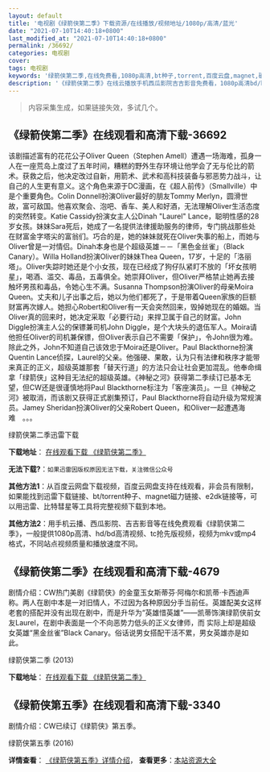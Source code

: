 ```yaml
---
layout: default
title: '电视剧《绿箭侠第二季》下载资源/在线播放/视频地址/1080p/高清/蓝光'
date: "2021-07-10T14:40:18+0800"
last_modified_at: "2021-07-10T14:40:18+0800"
permalink: /36692/
categories: 电视剧
cover:
tags: 电视剧
keywords: '绿箭侠第二季,在线免费看,1080p高清,bt种子,torrent,百度云盘,magnet,磁力链,迅雷下载资源'
description: '《绿箭侠第二季》在线云播放手机西瓜影院吉吉影音免费看，1080p高清bd/hd未删减完整版和tc抢先枪版，mkv/mp4格式，附带bt/torrent种子、magnet/磁力链、百度云盘、网盘资源迅雷下载链接'
---
```


>内容采集生成，如果链接失效，多试几个。


## 《绿箭侠第二季》在线观看和高清下载-36692

该剧描述富有的花花公子Oliver Queen（Stephen Amell）遭遇一场海难，孤身一人在一座荒岛上度过了五年时间，糟糕的野外生存环境让他学会了无与伦比的箭术。获救之后，他决定改过自新，用箭术、武术和高科技装备与邪恶势力战斗，让自己的人生更有意义。这个角色来源于DC漫画，在《超人前传》（Smallville）中是个重要角色。Colin Donnell扮演Oliver最好的朋友Tommy Merlyn，圆滑世故，富可敌国。他喜欢聚会、泡吧、香车、美人和好酒，无法理解Oliver生活态度的突然转变。Katie Cassidy扮演女主人公Dinah "Laurel" Lance，聪明性感的28岁女孩。妹妹Sara死后，她成了一名提供法律援助服务的律师，专门挑战那些处在财富金字塔尖的富翁们。巧合的是，她的妹妹就死在Oliver失事的船上，而她与Oliver曾是一对情侣。Dinah本身也是个超级英雄－－「黑色金丝雀」（Black Canary）。Willa Holland扮演Oliver的妹妹Thea Queen，17岁，十足的「洛丽塔」。Oliver失踪时她还是个小女孩，现在已经成了狗仔队紧盯不放的「坏女孩明星」，喝酒、滥交、毒品，五毒俱全。她崇拜Oliver，但Oliver严格禁止她再去接触坏男孩和毒品，令她心生不满。Susanna Thompson扮演Oliver的母亲Moira Queen。丈夫和儿子出事之后，她以为他们都死了，于是带着Queen家族的巨额财富再次嫁人。她担心Robert和Oliver有一天会突然回来，毁掉她现在的婚姻。当Oliver真的回来时，她决定采取「必要行动」来捍卫属于自己的财富。John Diggle扮演主人公的保镖兼司机John Diggle，是个大块头的退伍军人。Moira请他担任Oliver的司机兼保镖，但Oliver表示自己不需要「保护」，令John很为难。除此之外，John不知道自己该效忠于Moira还是Oliver。Paul Blackthorne扮演Quentin Lance侦探，Laurel的父亲。他强硬、果敢，认为只有法律和秩序才能带来真正的正义，超级英雄那套「替天行道」的方法只会让社会更加混乱。他奉命缉拿「绿箭侠」这种目无法纪的超级英雄。《神秘之河》获得第二季续订已基本无望，但CW还是很谨慎地将Paul Blackthorne标注为「客座演员」。一旦《神秘之河》被取消，而该剧又获得正式剧集预订，Paul Blackthorne将自动升级为常规演员。Jamey Sheridan扮演Oliver的父亲Robert Queen，和Oliver一起遭遇海难　。。。


绿箭侠第二季迅雷下载

**下载地址**： [在线观看下载 《绿箭侠第二季》](https://www.993dy.com//vod-detail-id-34521.html) 


**无法下载?**：`如果迅雷因版权原因无法下载，关注微信公众号 `

**其他方法1**：从百度云网盘下载视频，百度云网盘支持在线观看，非会员有限制，如果能找到迅雷下载链接、bt/torrent种子、magnet磁力链接、e2dk链接等，可以用迅雷、比特彗星等工具将完整视频下载到本地。

**其他方法2**：用手机云播、西瓜影院、吉吉影音等在线免费观看《绿箭侠第二季》，一般提供1080p高清、hd/bd高清视频、tc抢先版视频，视频为mkv或mp4格式，不同站点视频质量和播放速度不同。


## 《绿箭侠第二季》在线观看和高清下载-4679

剧情介绍：CW热门美剧《绿箭侠》的金童玉女斯蒂芬·阿梅尔和凯蒂·卡西迪声称。两人在剧中本是一对旧情人，不过因为各种原因分手当前任。英雄配美女这样老套的搭配并没有出现在剧中，而是升华为“英雄惜英雄”——凯蒂饰演绿箭侠前女友Laurel，在剧中表面是一个不向恶势力低头的正义女律师，而 实际上却是超级女英雄“黑金丝雀”Black Canary。俗话说男女搭配干活不累，男女英雄亦是如此。


绿箭侠第二季 (2013)

**下载地址**： [在线观看下载 《绿箭侠第二季》](https://www.btbtdy.me/btdy/dy1267.html) 


## 《绿箭侠第五季》在线观看和高清下载-3340

剧情介绍：CW已续订《绿箭侠》第五季。


绿箭侠第五季 (2016)

**详情查看**： [《绿箭侠第五季》详情介绍](/movie/3340/)， **查看更多**：[本站资源大全](/movie/t/all/)

